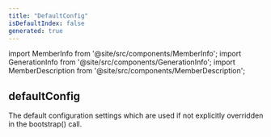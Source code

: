 ```yaml
---
title: "DefaultConfig"
isDefaultIndex: false
generated: true
---
```

<!-- This file was generated from the Vendure source. Do not modify. Instead, re-run the "docs:build" script -->
import MemberInfo from '@site/src/components/MemberInfo';
import GenerationInfo from '@site/src/components/GenerationInfo';
import MemberDescription from '@site/src/components/MemberDescription';


## defaultConfig

<GenerationInfo sourceFile="packages/core/src/config/default-config.ts" sourceLine="67" packageName="@vendure/core" />

The default configuration settings which are used if not explicitly overridden in the bootstrap() call.

